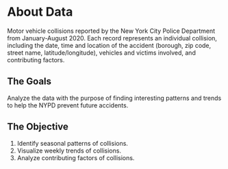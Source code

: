 # About Data
Motor vehicle collisions reported by the New York City Police Department from January-August 2020. Each record represents an individual collision, including the date, time and location of the accident (borough, zip code, street name, latitude/longitude), vehicles and victims involved, and contributing factors.
## The Goals
Analyze the data with the purpose of finding interesting patterns and trends to help the NYPD prevent future accidents.
## The Objective
1. Identify seasonal patterns of collisions.
2. Visualize weekly trends of collisions.
3. Analyze contributing factors of collisions.

